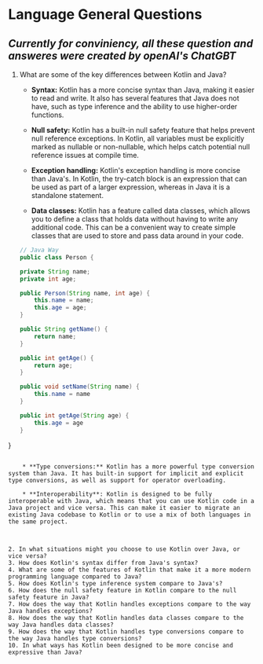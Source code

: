 # **Language General Questions**

## *Currently for conviniency, all these question and answeres were created by openAI's ChatGBT*


1. What are some of the key differences between Kotlin and Java?

	* **Syntax:** Kotlin has a more concise syntax than Java, making it easier to read and write. It also has several features that Java does not have, such as type inference and the ability to use higher-order functions.

	* **Null safety:** Kotlin has a built-in null safety feature that helps prevent null reference exceptions. In Kotlin, all variables must be explicitly marked as nullable or non-nullable, which helps catch potential null reference issues at compile time.

	* **Exception handling:** Kotlin's exception handling is more concise than Java's. In Kotlin, the try-catch block is an expression that can be used as part of a larger expression, whereas in Java it is a standalone statement.

	* **Data classes:** Kotlin has a feature called data classes, which allows you to define a class that holds data without having to write any additional code. This can be a convenient way to create simple classes that are used to store and pass data around in your code.

	``` java
	// Java Way
	public class Person {
    
    private String name;
    private int age;

    public Person(String name, int age) {
        this.name = name;
        this.age = age;
    }

    public String getName() {
        return name;
    }

    public int getAge() {
        return age;
    }

    public void setName(String name) {
        this.name = name
    }

    public int getAge(String age) {
        this.age = age
    }
}
```

	* **Type conversions:** Kotlin has a more powerful type conversion system than Java. It has built-in support for implicit and explicit type conversions, as well as support for operator overloading.

	* **Interoperability**: Kotlin is designed to be fully interoperable with Java, which means that you can use Kotlin code in a Java project and vice versa. This can make it easier to migrate an existing Java codebase to Kotlin or to use a mix of both languages in the same project.
	


2. In what situations might you choose to use Kotlin over Java, or vice versa?
3. How does Kotlin's syntax differ from Java's syntax?
4. What are some of the features of Kotlin that make it a more modern programming language compared to Java?
5. How does Kotlin's type inference system compare to Java's?
6. How does the null safety feature in Kotlin compare to the null safety feature in Java?
7. How does the way that Kotlin handles exceptions compare to the way Java handles exceptions?
8. How does the way that Kotlin handles data classes compare to the way Java handles data classes?
9. How does the way that Kotlin handles type conversions compare to the way Java handles type conversions?
10. In what ways has Kotlin been designed to be more concise and expressive than Java?